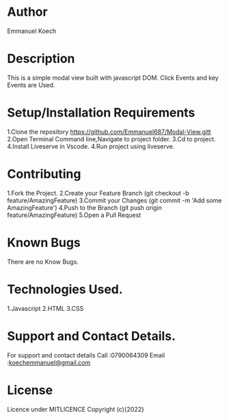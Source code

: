 # Author
Emmanuel Koech

# Description
This is a simple modal view built with javascript DOM.
Click Events and key Events are Used.


# Setup/Installation Requirements
1.Clone the repository https://github.com/Emmanuel687/Modal-View.gitt 
2.Open Terminal Command line,Navigate to project folder. 
3.Cd to project. 
4.Install Liveserve in Vscode.
4.Run project using liveserve.

# Contributing
1.Fork the Project. 
2.Create your Feature Branch (git checkout -b feature/AmazingFeature) 
3.Commit your Changes (git commit -m 'Add some AmazingFeature') 
4.Push to the Branch (git push origin feature/AmazingFeature) 
5.Open a Pull Request

# Known Bugs
There are no Know Bugs.

# Technologies Used.
1.Javascript
2.HTML
3.CSS

# Support and Contact Details.
 For support and contact details
 Call  :0790064309
 Email :koechemmanuel@gmail.com

 # License
 Licence under MITLICENCE Copyright (c){2022}